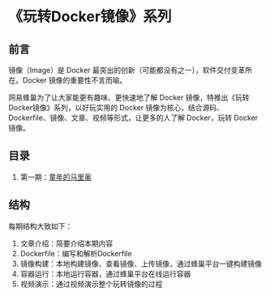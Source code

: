 《玩转Docker镜像》系列
===

## 前言
镜像（Image）是 Docker 最突出的创新（可能都没有之一），软件交付变革所在。Docker 镜像的重要性不言而喻。

网易蜂巢为了让大家能更有趣味、更快速地了解 Docker 镜像，特推出《玩转Docker镜像》系列，以好玩实用的 Docker 镜像为核心，结合源码、Dockerfile、镜像、文章、视频等形式，让更多的人了解 Docker，玩转 Docker 镜像。

## 目录
1. 第一期：[童年的马里奥](stage-1/README.md)

## 结构
每期结构大致如下：

1. 文章介绍：简要介绍本期内容
2. Dockerfile：编写和解析Dockerfile
3. 镜像构建：本地构建镜像、查看镜像、上传镜像，通过蜂巢平台一键构建镜像
4. 容器运行：本地运行容器，通过蜂巢平台在线运行容器
5. 视频演示：通过视频演示整个玩转镜像的过程

